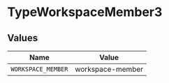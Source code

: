 # TypeWorkspaceMember3


## Values

| Name               | Value              |
| ------------------ | ------------------ |
| `WORKSPACE_MEMBER` | workspace-member   |